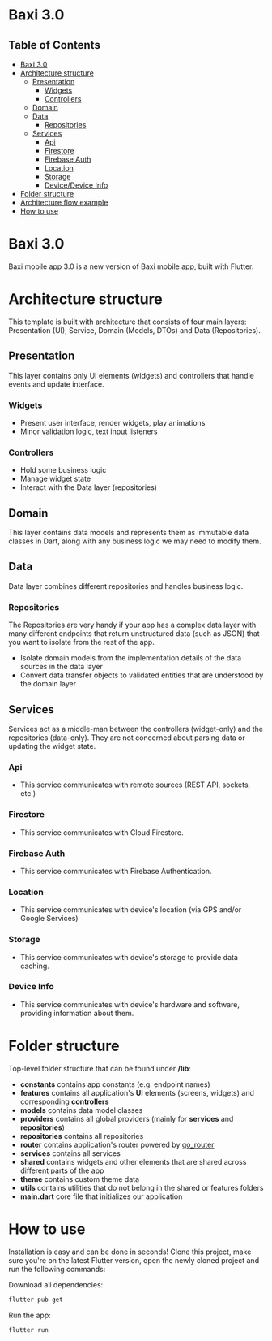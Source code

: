 # Baxi 3.0
## **Table of Contents**

- [Baxi 3.0](#baxi-30)
- [Architecture structure](#architecture-structure)
  * [Presentation](#presentation)
    + [Widgets](#widgets)
    + [Controllers](#controllers)
  * [Domain](#domain)
  * [Data](#data)
    + [Repositories](#repositories)
  * [Services](#services)
    + [Api](#api)
    + [Firestore](#firestore)
    + [Firebase Auth](#firebase-auth)
    + [Location](#location)
    + [Storage](#storage)
    + [Device/Device Info](#device/device-info)
- [Folder structure](#folder-structure)
- [Architecture flow example](#architecture-flow-example)
- [How to use](#how-to-use)


# Baxi 3.0
Baxi mobile app 3.0 is a new version of Baxi mobile app, built with Flutter.

# Architecture structure
This template is built with architecture that consists of four main layers: Presentation (UI), Service, Domain (Models, DTOs)
and Data (Repositories).

## Presentation
This layer contains only UI elements (widgets) and controllers that handle events and update interface.

### Widgets
- Present user interface, render widgets, play animations
- Minor validation logic, text input listeners

### Controllers
- Hold some business logic
- Manage widget state
- Interact with the Data layer (repositories)

## Domain
This layer contains data models and represents them as immutable data classes in Dart, 
along with any business logic we may need to modify them.

## Data
Data layer combines different repositories and handles business logic.

### Repositories
The Repositories are very handy if your app has a complex data layer with many different endpoints 
that return unstructured data (such as JSON) that you want to isolate from the rest of the app.
- Isolate domain models from the implementation details of the data sources in the data layer
- Convert data transfer objects to validated entities that are understood by the domain layer

## Services
Services act as a middle-man between the controllers (widget-only) and the repositories (data-only).
They are not concerned about parsing data or updating the widget state.

### Api
- This service communicates with remote sources (REST API, sockets, etc.)

### Firestore
- This service communicates with Cloud Firestore.

### Firebase Auth
- This service communicates with Firebase Authentication.

### Location
- This service communicates with device's location (via GPS and/or Google Services)

### Storage
- This service communicates with device's storage to provide data caching.

### Device Info
- This service communicates with device's hardware and software, providing information about them.

# Folder structure
Top-level folder structure that can be found under **/lib**:

- **constants** contains app constants (e.g. endpoint names)
- **features** contains all application's **UI** elements (screens, widgets) and corresponding **controllers**
- **models** contains data model classes
- **providers** contains all global providers (mainly for **services** and **repositories**)
- **repositories** contains all repositories
- **router** contains application's router powered by [go_router](https://pub.dev/packages/go_router)
- **services** contains all services
- **shared** contains widgets and other elements that are shared across different parts of the app
- **theme** contains custom theme data
- **utils** contains utilities that do not belong in the shared or features folders
- **main.dart** core file that initializes our application
# How to use
Installation is easy and can be done in seconds! Clone this project, make sure you're on the latest Flutter version, open the newly cloned project and run the following commands:

Download all dependencies:

```bash
flutter pub get
```

Run the app:

```bash
flutter run
```


